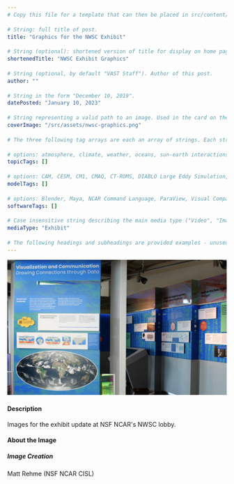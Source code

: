 ```yaml
---
# Copy this file for a template that can then be placed in src/content/visualizations. The name of this file will be used as the URL for the post.

# String: full title of post.
title: "Graphics for the NWSC Exhibit"

# String (optional): shortened version of title for display on home page in card.
shortenedTitle: "NWSC Exhibit Graphics"

# String (optional, by default "VAST Staff"). Author of this post.
author: ""

# String in the form "December 10, 2019".
datePosted: "January 10, 2023" 

# String representing a valid path to an image. Used in the card on the main page. Likely to be in the form "/src/assets/..." for images located in src/assets.
coverImage: "/src/assets/nwsc-graphics.png"

# The three following tag arrays are each an array of strings. Each string (case insensitive) represents a filter from the front page. Tags that do not correspond to a current filter will be ignored for filtering.

# options: atmosphere, climate, weather, oceans, sun-earth interactions, fire dynamics, solid earth, recent publications, experimental technologies
topicTags: []

# options: CAM, CESM, CM1, CMAQ, CT-ROMS, DIABLO Large Eddy Simulation, HRRR, HWRF, MPAS, SIMA, WACCM, WRF
modelTags: []

# options: Blender, Maya, NCAR Command Language, ParaView, Visual Comparator, VAPOR
softwareTags: []

# Case insensitive string describing the main media type ("Video", "Image", "App", etc). This is displayed in the post heading as a small tag above the title.
mediaType: "Exhibit"

# The following headings and subheadings are provided examples - unused ones can be deleted. All Markdown content below will be rendered in the frontend.
---
```



![NWSC Graphics](../../assets/nwsc-graphics.png)


#### Description

Images for the exhibit update at NSF NCAR's NWSC lobby.


#### About the Image

##### Image Creation

Matt Rehme (NSF NCAR CISL)

